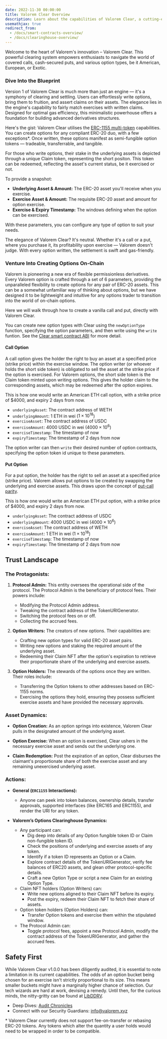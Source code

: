 ```yaml
---
date: 2022-11-30 00:00:00
title: Valorem Clear Overview
description: Learn about the capabilities of Valorem Clear, a cutting-edge DeFi clearing and settlement system for options. Understand how it streamlines covered calls, cash-secured puts, and more.
usemathjax: true
redirect_from:
  - /docs/smart-contracts-overview/
  - /docs/clearinghouse-overview/
---
```


Welcome to the heart of Valorem's innovation – Valorem Clear. This powerful
clearing system empowers enthusiasts to navigate the world of covered calls,
cash-secured puts, and various option types, be it American, European, or
Exotic.

### Dive Into the Blueprint

Version 1 of Valorem Clear is much more than just an engine — it's a symphony
of clearing and settling. Users can effortlessly write options, bring them to
fruition, and assert claims on their assets. The elegance lies in the engine's
capability to fairly match exercises with written claims. Designed for optimal
gas efficiency, this minimalistic powerhouse offers a foundation for building
advanced derivatives structures.

Here's the gist: Valorem Clear utilises the
[ERC-1155 multi-token](https://eips.ethereum.org/EIPS/eip-1155)
capabilities. You can create options for any compliant ERC-20 duo, with a few
exceptions*. Once written, these options manifest as semi-fungible option tokens
 — tradeable, transferrable, and tangible.

For those who write options, their stake in the underlying assets is depicted
through a unique Claim token, representing the short positon. This token can be
redeemed, reflecting the asset's current status, be it exercised or not.

To provide a snapshot:
- **Underlying Asset & Amount:** The ERC-20 asset you'll receive when you exercise.
- **Exercise Asset & Amount:** The requisite ERC-20 asset and amount for option exercise.
- **Exercise & Expiry Timestamp:** The windows defining when the option can be exercised.

With these parameters, you can configure any type of option to suit your needs.

The elegance of Valorem Clear? It's neutral. Whether it's a call or a put, where
you purchase it, its profitability upon exercise — Valorem doesn't judge. With
every option written, the settlement is swift and gas-friendly.

### Venture Into Creating Options On-Chain
Valorem is pioneering a new era of flexible permissionless derivatives.
Every Valorem option is crafted through a set of 6 parameters, providing the
unparalleled flexibility to create options for any pair of ERC-20 assets. This
can be a somewhat unfamiliar way of thinking about options, but we have designed
it to be lightweight and intuitive for any options trader to transition into the
world of on-chain options.

Here we will walk through how to create a vanilla call and put, directly with
Valorem Clear.

You can create new option types with Clear using the `newOptionType` function,
specifying the option parameters, and then write using the `write` funtion.
See the [Clear smart contract ABI](/docs/clear-contracts#write-options) for more detail.

#### Call Option
A call option gives the holder the right to buy an asset at a specified price
(strike price) within the exercise window. The option writer (or whoever holds
the short side token) is obligated to sell the asset at the strike price if the
option is exercised. For Valorem options, the short side token is the Claim
token minted upon writing options. This gives the holder claim to the
corresponding assets, which may be redeemed after the option expires.

This is how one would write an American ETH call option, with a strike price
of $4000, and expiry 2 days from now.

- `underlyingAsset`: The contract address of WETH
- `underlyingAmount`: 1 ETH in wei ($1 \times 10^{18}$)
- `exerciseAsset`: The contract address of USDC
- `exerciseAmount`: 4000 USDC in wei ($4000 \times 10^{6}$)
- `exerciseTimestamp`: The timestamp of now
- `expiryTimestamp`: The timestamp of 2 days from now

The option writer can then `write` their desired number of option contracts,
specifying the option token id unique to these parameters.

#### Put Option
For a put option, the holder has the right to sell an asset at a specified
price (strike price). Valorem allows put options to be created by swapping the underlying and exercise assets. This draws upon the concept of [put-call parity](https://www.cmegroup.com/education/courses/introduction-to-options/put-call-parity.html).

This is how one would write an American ETH put option, with a strike price
of $4000, and expiry 2 days from now.

- `underlyingAsset`: The contract address of USDC
- `underlyingAmount`: 4000 USDC in wei ($4000 \times 10^{6}$)
- `exerciseAsset`: The contract address of WETH
- `exerciseAmount`: 1 ETH in wei ($1 \times 10^{18}$)
- `exerciseTimestamp`: The timestamp of now
- `expiryTimestamp`: The timestamp of 2 days from now


## Trust Landscape

### The Protagonists:

1. **Protocol Admin:** This entity oversees the operational side of the protocol. The Protocol Admin is the beneficiary of protocol fees. Their powers include:
    - Modifying the Protocol Admin address.
    - Tweaking the contract address of the TokenURIGenerator.
    - Switching the protocol fees on or off.
    - Collecting the accrued fees.

2. **Option Writers:** The creators of new options. Their capabilities are:
    - Crafting new option types for valid ERC-20 asset pairs.
    - Writing new options and staking the required amount of the underlying asset.
    - Redeeming their Claim NFT after the option's expiration to retrieve their proportionate share of the underlying and exercise assets.

3. **Option Holders:** The stewards of the options once they are written. Their roles include:
    - Transferring the Option tokens to other addresses based on ERC-1155 norms.
    - Exercising the options they hold, ensuring they possess sufficient exercise assets and have provided the necessary approvals.

### Asset Dynamics:

- **Option Creation:** As an option springs into existence, Valorem Clear pulls in the designated amount of the underlying asset.

- **Option Exercise:** When an option is exercised, Clear ushers in the necessary exercise asset and sends out the underlying one.

- **Claim Redemption:** Post the expiration of an option, Clear disburses the claimant's proportionate share of both the exercise asset and any remaining unexercised underlying asset.

### Actions:

- **General (`ERC1155` Interactions):**
    - Anyone can peek into token balances, ownership details, transfer approvals, supported interfaces (like ERC165 and ERC1155), and render the URI for any token.

- **Valorem’s Options Clearinghouse Dynamics:**
    - Any participant can:
        - Dig deep into details of any Option fungible token ID or Claim non-fungible token ID.
        - Check the positions of underlying and exercise assets of any token.
        - Identify if a token ID represents an Option or a Claim.
        - Explore contract details of the TokenURIGenerator, verify fee balances of ERC20 assets, and glean other protocol-specific details.
        - Craft a new Option Type or script a new Claim for an existing Option Type.
    - Claim NFT holders (Option Writers) can:
        - Write new options aligned to their Claim NFT before its expiry.
        - Post the expiry, redeem their Claim NFT to fetch their share of assets.
    - Option token holders (Option Holders) can:
        - Transfer Option tokens and exercise them within the stipulated window.
    - The Protocol Admin can:
        - Toggle protocol fees, appoint a new Protocol Admin, modify the contract address of the TokenURIGenerator, and gather the accrued fees.

## Safety First
While Valorem Clear v1.0.0 has been diligently audited, it is essential to note a limitation in its current capabilities. The odds of an option bucket being chosen for an exercise isn't strictly proportional to its size. This means smaller buckets might have a marginally higher chance of selection. Our tech wizards are hard at work, devising a remedy. Until then, for the curious minds, the nitty-gritty can be found at [LibDDRV](https://github.com/valorem-labs-inc/LibDDRV).

- Deep Dives: [Audit Chronicles](https://github.com/valorem-labs-inc/valorem-core/tree/master/audits)
- Connect with our Security Guardians: info@valorem.xyz


\* Valorem Clear currently does not support fee-on-transfer or rebasing ERC-20 tokens. Any tokens which alter the quantity a user holds would need to be wrapped in order to be compatible.
